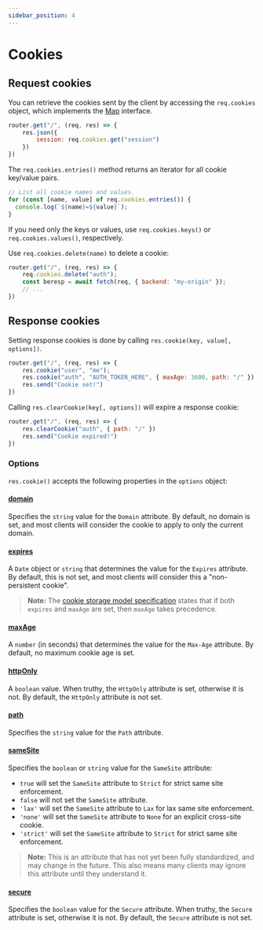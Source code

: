 ```yaml
---
sidebar_position: 4
---
```


# Cookies

## Request cookies

You can retrieve the cookies sent by the client by accessing the `req.cookies` object, which implements the [Map](https://developer.mozilla.org/en-US/docs/Web/JavaScript/Reference/Global_Objects/Map) interface.

```javascript
router.get("/", (req, res) => {
    res.json({
        session: req.cookies.get("session")
    })
})
```

The `req.cookies.entries()` method returns an iterator for all cookie key/value pairs.

```javascript
// List all cookie names and values.
for (const [name, value] of req.cookies.entries()) {
  console.log(`${name}=${value}`);
}
```

If you need only the keys or values, use `req.cookies.keys()` or `req.cookies.values()`, respectively.

Use `req.cookies.delete(name)` to delete a cookie:

```javascript
router.get("/", (req, res) => {
    req.cookies.delete("auth");
    const beresp = await fetch(req, { backend: "my-origin" });
    // ...
})
```

## Response cookies

Setting response cookies is done by calling `res.cookie(key, value[, options])`.

```javascript
router.get("/", (req, res) => {
    res.cookie("user", "me");
    res.cookie("auth", "AUTH_TOKEN_HERE", { maxAge: 3600, path: "/" })
    res.send("Cookie set!")
})
```

Calling `res.clearCookie(key[, options])` will expire a response cookie:

```javascript
router.get("/", (req, res) => {
    res.clearCookie("auth", { path: "/" })
    res.send("Cookie expired!")
})
```

### Options

`res.cookie()` accepts the following properties in the `options` object:

#### [domain](https://tools.ietf.org/html/rfc6265#section-5.2.3)

Specifies the `string` value for the `Domain` attribute. By default, no domain is set, and most clients will consider the cookie to apply to only the current domain.

#### [expires](https://tools.ietf.org/html/rfc6265#section-5.2.1)

A `Date` object or `string` that determines the value for the `Expires` attribute. By default, this is not set, and most clients will consider this a "non-persistent cookie".

> **Note:** The [cookie storage model specification](https://tools.ietf.org/html/rfc6265#section-5.3) states that if both `expires` and
`maxAge` are set, then `maxAge` takes precedence.

#### [maxAge](https://tools.ietf.org/html/rfc6265#section-5.2.2)

A `number` (in seconds) that determines the value for the `Max-Age` attribute. By default, no maximum cookie age is set.

#### [httpOnly](https://tools.ietf.org/html/rfc6265#section-5.2.6)

A `boolean` value. When truthy, the `HttpOnly` attribute is set, otherwise it is not. By default, the `HttpOnly` attribute is not set.

#### [path](https://tools.ietf.org/html/rfc6265#section-5.2.4)

Specifies the `string` value for the `Path` attribute. 

#### [sameSite](https://datatracker.ietf.org/doc/html/draft-ietf-httpbis-rfc6265bis-09#section-5.4.7)

Specifies the `boolean` or `string` value for the `SameSite` attribute:

  - `true` will set the `SameSite` attribute to `Strict` for strict same site enforcement.
  - `false` will not set the `SameSite` attribute.
  - `'lax'` will set the `SameSite` attribute to `Lax` for lax same site enforcement.
  - `'none'` will set the `SameSite` attribute to `None` for an explicit cross-site cookie.
  - `'strict'` will set the `SameSite` attribute to `Strict` for strict same site enforcement.

> **Note:** This is an attribute that has not yet been fully standardized, and may change in the future.
This also means many clients may ignore this attribute until they understand it.

#### [secure](https://tools.ietf.org/html/rfc6265#section-5.2.5)

Specifies the `boolean` value for the `Secure` attribute. When truthy, the `Secure` attribute is set, otherwise it is not. By default, the `Secure` attribute is not set.
